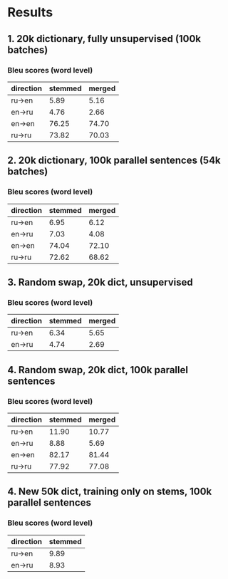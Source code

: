 # Results

## 1. 20k dictionary, fully unsupervised (100k batches)

### Bleu scores (word level)

direction | stemmed | merged
----------|---------|--------
ru->en | 5.89 | 5.16
en->ru | 4.76 | 2.66
en->en | 76.25 | 74.70
ru->ru | 73.82 | 70.03


## 2. 20k dictionary, 100k parallel sentences (54k batches)

### Bleu scores (word level)

direction | stemmed | merged
----------|---------|--------
ru->en | 6.95 | 6.12
en->ru | 7.03 | 4.08
en->en | 74.04 | 72.10
ru->ru | 72.62 | 68.62


## 3. Random swap, 20k dict, unsupervised

### Bleu scores (word level)

direction | stemmed | merged
----------|---------|--------
ru->en | 6.34 | 5.65
en->ru | 4.74 | 2.69


## 4. Random swap, 20k dict, 100k parallel sentences

### Bleu scores (word level)

direction | stemmed | merged
----------|---------|--------
ru->en | 11.90 | 10.77
en->ru | 8.88 | 5.69
en->en | 82.17 | 81.44
ru->ru | 77.92 | 77.08

## 4. New 50k dict, training only on stems, 100k parallel sentences

### Bleu scores (word level)

direction | stemmed 
----------|---------
ru->en | 9.89 
en->ru | 8.93
